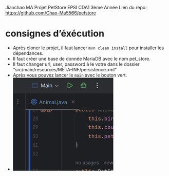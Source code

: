Jianchao MA
Projet PetStore EPSI CDA1 3ème Année
Lien du repo: https://github.com/Chao-Ma5566/petstore

# consignes d’éxécution
- Après cloner le projet, il faut lancer `mvn clean install` pour installer les dépendances.
- Il faut créer une base de donnée MariaDB avec le nom pet_store.
- Il faut changer url, user, password à le votre dans le dossier "src/main/resources/META-INF/persistence.xml"
- Après vous pouvez lancer le `main` avec le bouton vert.
- ![img.png](img.png)